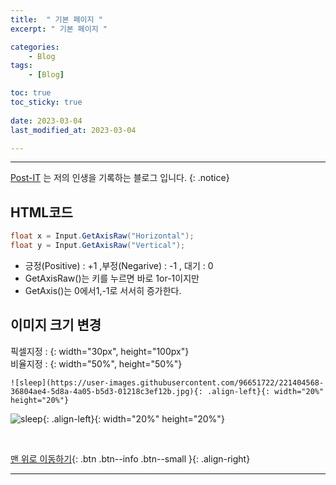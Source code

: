 ```yaml
---
title:  " 기본 페이지 "
excerpt: " 기본 페이지 "

categories:
    - Blog
tags:
    - [Blog]

toc: true
toc_sticky: true
 
date: 2023-03-04 
last_modified_at: 2023-03-04 

---
```

- - -

[Post-IT](https://levell1.github.io/) 는 저의 인생을 기록하는 블로그 입니다.
{: .notice}

##  HTML코드  

<div class="notice--primary" markdown="1"> 

  ```c#
float x = Input.GetAxisRaw("Horizontal");
float y = Input.GetAxisRaw("Vertical");
  ```
- 긍정(Positive) : +1 ,부정(Negarive) : -1 , 대기 : 0
- GetAxisRaw()는 키를 누르면 바로 1or-1이지만
- GetAxis()는 0에서1,-1로 서서히 증가한다.
</div>


## 이미지 크기 변경

픽셀지정 : {: width="30px", height="100px"}    
비율지정 : {: width="50%", height="50%"}  
```
![sleep](https://user-images.githubusercontent.com/96651722/221404568-36804ae4-5d8a-4a05-b5d3-01218c3ef12b.jpg){: .align-left}{: width="20%" height="20%"}  
```

![sleep](https://user-images.githubusercontent.com/96651722/221404568-36804ae4-5d8a-4a05-b5d3-01218c3ef12b.jpg){: .align-left}{: width="20%" height="20%"}  

<br>

[맨 위로 이동하기](#){: .btn .btn--info .btn--small }{: .align-right}
<br>
- - -
